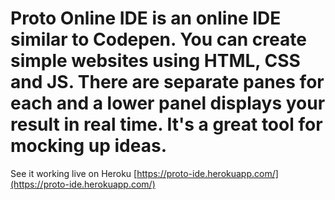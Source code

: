 # Proto Online IDE is an online IDE similar to Codepen. You can create simple websites using HTML, CSS and JS. There are separate panes for each and a lower panel displays your result in real time. It's a great tool for mocking up ideas.

See it working live on Heroku [https://proto-ide.herokuapp.com/](https://proto-ide.herokuapp.com/)

